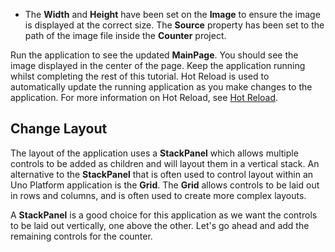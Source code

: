 

- The **Width** and **Height** have been set on the **Image** to ensure the image is displayed at the correct size. The **Source** property has been set to the path of the image file inside the **Counter** project.

Run the application to see the updated **MainPage**. You should see the image displayed in the center of the page. Keep the application running whilst completing the rest of this tutorial. Hot Reload is used to automatically update the running application as you make changes to the application. For more information on Hot Reload, see [Hot Reload](xref:Uno.Features.HotReload).

## Change Layout

The layout of the application uses a **StackPanel** which allows multiple controls to be added as children and will layout them in a vertical stack. An alternative to the **StackPanel** that is often used to control layout within an Uno Platform application is the **Grid**. The **Grid** allows controls to be laid out in rows and columns, and is often used to create more complex layouts.

A **StackPanel** is a good choice for this application as we want the controls to be laid out vertically, one above the other. Let's go ahead and add the remaining controls for the counter.